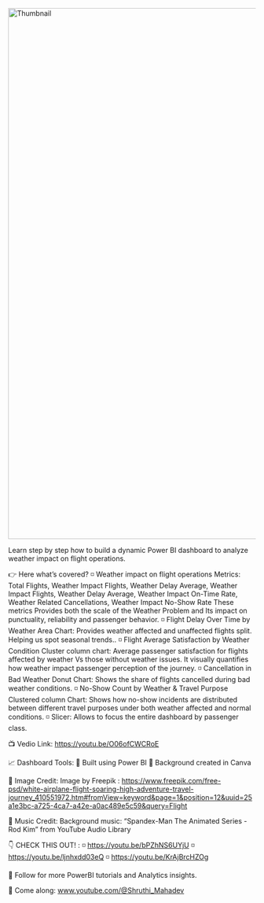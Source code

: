 <img width="1920" height="1080" alt="Thumbnail" src="https://github.com/user-attachments/assets/50ceae27-d9d5-48d1-a4a7-c1a6134bb779" />


Learn step by step how to build a dynamic Power BI dashboard to analyze weather impact on flight operations.

👉 Here what’s covered? 
◽ Weather impact on flight operations Metrics: Total Flights, Weather Impact Flights, Weather Delay Average, Weather Impact Flights, Weather Delay Average, Weather Impact On-Time Rate, Weather Related Cancellations, Weather Impact No-Show Rate These metrics Provides both the scale of the Weather Problem and Its impact on punctuality, reliability and passenger behavior.
◽ Flight Delay Over Time by Weather Area Chart: Provides weather affected and unaffected flights split. Helping us spot seasonal trends..
◽  Flight Average Satisfaction by Weather Condition Cluster column chart: Average passenger satisfaction for flights affected by weather Vs those without weather issues. It visually quantifies how weather impact passenger perception of the journey.
◽  Cancellation in Bad Weather Donut Chart: Shows the share of flights cancelled during bad weather conditions.
◽  No-Show Count by Weather & Travel Purpose Clustered column Chart: Shows how no-show incidents are distributed between different travel purposes under both weather affected and normal conditions.
◽  Slicer: Allows to focus the entire dashboard by passenger class.

📺 Vedio Link: https://youtu.be/O06ofCWCRoE

📈 Dashboard Tools:
📌 Built using Power BI
📌 Background created in Canva

🎨 Image Credit:
Image by Freepik : https://www.freepik.com/free-psd/white-airplane-flight-soaring-high-adventure-travel-journey_410551972.htm#fromView=keyword&page=1&position=12&uuid=25a1e3bc-a725-4ca7-a42e-a0ac489e5c59&query=Flight

🎵 Music Credit:
Background music: “Spandex-Man The Animated Series - Rod Kim” from YouTube Audio Library

👇 CHECK THIS OUT! : 
◽ https://youtu.be/bPZhNS6UYjU 
◽ https://youtu.be/ljnhxdd03eQ 
◽ https://youtu.be/KrAjBrcHZOg 

🔔 Follow for more PowerBI tutorials and Analytics insights.

💙 Come along: www.youtube.com/@Shruthi_Mahadev


